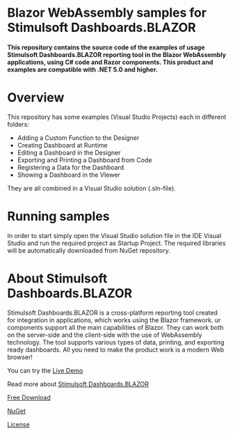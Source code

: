# Blazor WebAssembly samples for Stimulsoft Dashboards.BLAZOR

#### This repository contains the source code of the examples of usage Stimulsoft Dashboards.BLAZOR reporting tool in the Blazor WebAssembly applications, using C# code and Razor components. This product and examples are compatible with .NET 5.0 and higher.

# Overview
This repository has some examples (Visual Studio Projects) each in different folders:
* Adding a Custom Function to the Designer
* Creating Dashboard at Runtime
* Editing a Dashboard in the Designer
* Exporting and Printing a Dashboard from Code
* Registering a Data for the Dashboard
* Showing a Dashboard in the VIewer

They are all combined in a Visual Studio solution (.sln-file).

# Running samples
In order to start simply open the Visual Studio solution file in the IDE Visual Studio and run the required project as Startup Project. The required libraries will be automatically downloaded from NuGet repository.

# About Stimulsoft Dashboards.BLAZOR
Stimulsoft Dashboards.BLAZOR is a cross-platform reporting tool created for integration in applications, which works using the Blazor framework. ur components support all the main capabilities of Blazor. They can work both on the server-side and the client-side with the use of WebAssembly technology. The tool supports various types of data, printing, and exporting ready dashboards. All you need to make the product work is a modern Web browser!

You can try the [Live Demo](http://demo.stimulsoft.com/#Net)

Read more about [Stimulsoft Dashboards.BLAZOR](https://www.stimulsoft.com/en/products/dashboards-blazor)

[Free Download](https://www.stimulsoft.com/en/downloads)

[NuGet](https://www.nuget.org/packages/Stimulsoft.Dashboards.Blazor)

[License](LICENSE.md)
